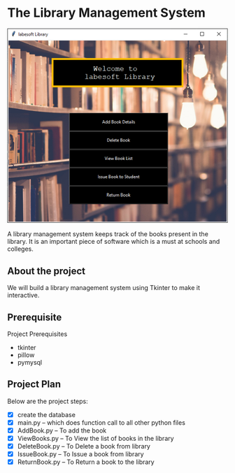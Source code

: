 # The Library Management System

![img.png](img.png)

A library management system keeps track of the books present in the library. 
It is an important piece of software which is a must at schools and colleges.

## About the project

We will build a library management system using Tkinter to make it interactive.

## Prerequisite

Project Prerequisites

- tkinter
- pillow
- pymysql

## Project Plan

Below are the project steps:

- [x] create the database
- [x] main.py – which does function call to all other python files
- [x] AddBook.py – To add the book
- [x] ViewBooks.py – To View the list of books in the library
- [x] DeleteBook.py – To Delete a book from library
- [x] IssueBook.py – To Issue a book from library
- [x] ReturnBook.py – To Return a book to the library
